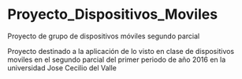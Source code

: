 # Proyecto_Dispositivos_Moviles
Proyecto de grupo de dispositivos móviles segundo parcial

Proyecto destinado a la aplicación de lo visto en clase de dispositivos moviles en el segundo parcial del primer periodo de año 2016 en la universidad Jose Cecilio del Valle
